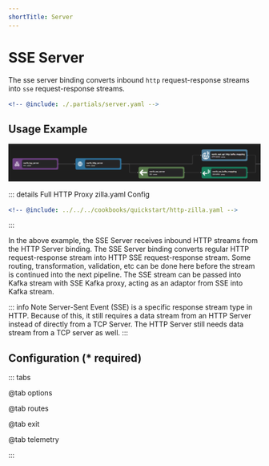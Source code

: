 ```yaml
---
shortTitle: Server
---
```


# SSE Server

The sse server binding converts inbound `http` request-response streams into `sse` request-response streams.

```yaml {3}
<!-- @include: ./.partials/server.yaml -->
```

## Usage Example

![Pipeline with SSE Server Example](../images/http-part1.png)

::: details Full HTTP Proxy zilla.yaml Config

```yaml
<!-- @include: ../../../cookbooks/quickstart/http-zilla.yaml -->
```

:::

In the above example, the SSE Server receives inbound HTTP streams from the HTTP Server binding. The SSE Server binding converts regular HTTP request-response stream into HTTP SSE request-response stream. Some routing, transformation, validation, etc can be done here before the stream is continued into the next pipeline. The SSE stream can be passed into Kafka stream with SSE Kafka proxy, acting as an adaptor from SSE into Kafka stream.

::: info Note
Server-Sent Event (SSE) is a specific response stream type in HTTP. Because of this, it still requires a data stream from an HTTP Server instead of directly from a TCP Server. The HTTP Server still needs data stream from a TCP server as well.
:::

## Configuration (\* required)

::: tabs

@tab options

<!-- @include: ./.partials/options.md -->

@tab routes

<!-- @include: ./.partials/routes.md -->

@tab exit

<!-- @include: ../.partials/exit.md -->

@tab telemetry

<!-- @include: ../.partials/telemetry.md -->

:::
